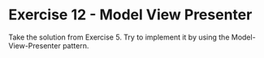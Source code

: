# Exercise 12 - Model View Presenter

Take the solution from Exercise 5.
Try to implement it by using the Model-View-Presenter pattern.

